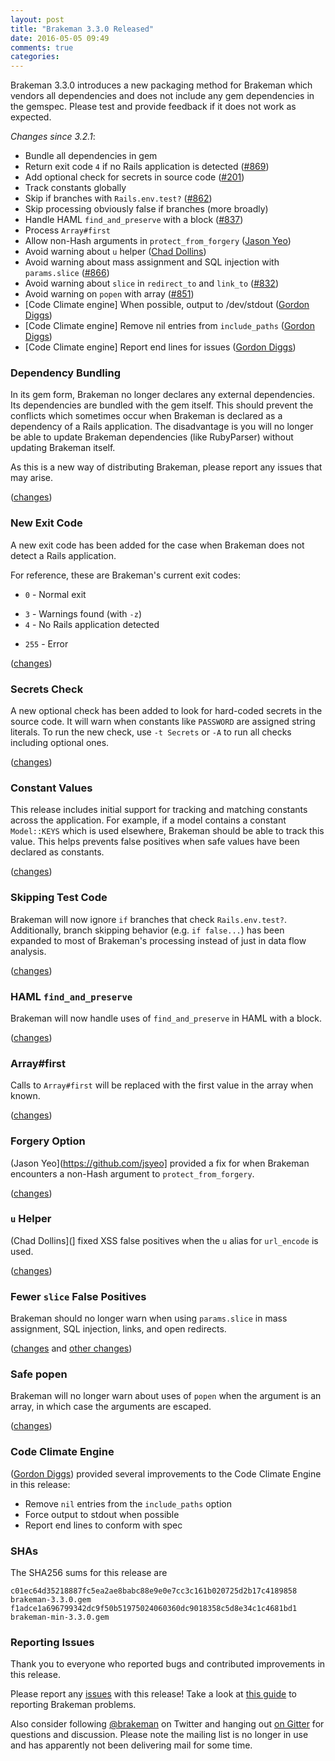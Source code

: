 ```yaml
---
layout: post
title: "Brakeman 3.3.0 Released"
date: 2016-05-05 09:49
comments: true
categories: 
---
```


Brakeman 3.3.0 introduces a new packaging method for Brakeman which vendors all dependencies and does not include any gem dependencies in the gemspec. Please test and provide feedback if it does not work as expected.

*Changes since 3.2.1*:

* Bundle all dependencies in gem
* Return exit code `4` if no Rails application is detected ([#869](https://github.com/presidentbeef/brakeman/issues/869))
* Add optional check for secrets in source code ([#201](https://github.com/presidentbeef/brakeman/issues/201))
* Track constants globally
* Skip if branches with `Rails.env.test?` ([#862](https://github.com/presidentbeef/brakeman/issues/862))
* Skip processing obviously false if branches (more broadly)
* Handle HAML `find_and_preserve` with a block ([#837](https://github.com/presidentbeef/brakeman/issues/837))
* Process `Array#first`
* Allow non-Hash arguments in `protect_from_forgery` ([Jason Yeo](https://github.com/jsyeo))
* Avoid warning about `u` helper ([Chad Dollins](https://github.com/cdollins))
* Avoid warning about mass assignment and SQL injection with `params.slice` ([#866](https://github.com/presidentbeef/brakeman/issues/866))
* Avoid warning about `slice` in `redirect_to` and `link_to` ([#832](https://github.com/presidentbeef/brakeman/issues/832))
* Avoid warning on `popen` with array ([#851](https://github.com/presidentbeef/brakeman/issues/851))
* [Code Climate engine] When possible, output to /dev/stdout ([Gordon Diggs](https://github.com/GordonDiggs))
* [Code Climate engine] Remove nil entries from `include_paths` ([Gordon Diggs](https://github.com/GordonDiggs))
* [Code Climate engine] Report end lines for issues ([Gordon Diggs](https://github.com/GordonDiggs))

### Dependency Bundling

In its gem form, Brakeman no longer declares any external dependencies. Its dependencies are bundled with the gem itself. This should prevent the conflicts which sometimes occur when Brakeman is declared as a dependency of a Rails application. The disadvantage is you will no longer be able to update Brakeman dependencies (like RubyParser) without updating Brakeman itself.

As this is a new way of distributing Brakeman, please report any issues that may arise.

([changes](https://github.com/presidentbeef/brakeman/pull/845))

### New Exit Code

A new exit code has been added for the case when Brakeman does not detect a Rails application.

For reference, these are Brakeman's current exit codes:

* `0` - Normal exit
- `3` - Warnings found (with `-z`)
- `4` - No Rails application detected
* `255` - Error

([changes](https://github.com/presidentbeef/brakeman/pull/870))

### Secrets Check

A new optional check has been added to look for hard-coded secrets in the source code. It will warn when constants like `PASSWORD` are assigned string literals. To run the new check, use `-t Secrets` or `-A` to run all checks including optional ones.

([changes](https://github.com/presidentbeef/brakeman/pull/861))

### Constant Values 

This release includes initial support for tracking and matching constants across the application. For example, if a model contains a constant `Model::KEYS` which is used elsewhere, Brakeman should be able to track this value. This helps prevents false positives when safe values have been declared as constants.

([changes](https://github.com/presidentbeef/brakeman/pull/855))

### Skipping Test Code

Brakeman will now ignore `if` branches that check `Rails.env.test?`. Additionally, branch skipping behavior (e.g. `if false...`) has been expanded to most of Brakeman's processing instead of just in data flow analysis.

([changes](https://github.com/presidentbeef/brakeman/pull/868))

### HAML `find_and_preserve`

Brakeman will now handle uses of `find_and_preserve` in HAML with a block.

([changes](https://github.com/presidentbeef/brakeman/pull/839))

### Array#first

Calls to `Array#first` will be replaced with the first value in the array when known.

([changes](https://github.com/presidentbeef/brakeman/pull/856))

### Forgery Option 

(Jason Yeo](https://github.com/jsyeo] provided a fix for when Brakeman encounters a non-Hash argument to `protect_from_forgery`.

([changes](https://github.com/presidentbeef/brakeman/pull/849))

### `u` Helper

(Chad Dollins](] fixed XSS false positives when the `u` alias for `url_encode` is used.

([changes](https://github.com/presidentbeef/brakeman/pull/863))

### Fewer `slice` False Positives

Brakeman should no longer warn when using `params.slice` in mass assignment, SQL injection, links, and open redirects.

([changes](https://github.com/presidentbeef/brakeman/pull/867) and [other changes](https://github.com/presidentbeef/brakeman/pull/871))

### Safe popen

Brakeman will no longer warn about uses of `popen` when the argument is an array, in which case the arguments are escaped.

([changes](https://github.com/presidentbeef/brakeman/pull/854))

### Code Climate Engine

([Gordon Diggs](https://github.com/GordonDiggs)) provided several improvements to the Code Climate Engine in this release: 

* Remove `nil` entries from the `include_paths` option
* Force output to stdout when possible
* Report end lines to conform with spec

### SHAs

The SHA256 sums for this release are

    c01ec64d35218887fc5ea2ae8babc88e9e0e7cc3c161b020725d2b17c4189858  brakeman-3.3.0.gem
    f1adce1a696799342dc9f50b51975024060360dc9018358c5d8e34c1c4681bd1  brakeman-min-3.3.0.gem

### Reporting Issues

Thank you to everyone who reported bugs and contributed improvements in this release.

Please report any [issues](https://github.com/presidentbeef/brakeman/issues) with this release! Take a look at [this guide](https://github.com/presidentbeef/brakeman/wiki/How-to-Report-a-Brakeman-Issue) to reporting Brakeman problems.

Also consider following [@brakeman](https://twitter.com/brakeman) on Twitter and hanging out [on Gitter](https://gitter.im/presidentbeef/brakeman) for questions and discussion. Please note the mailing list is no longer in use and has apparently not been delivering mail for some time.
